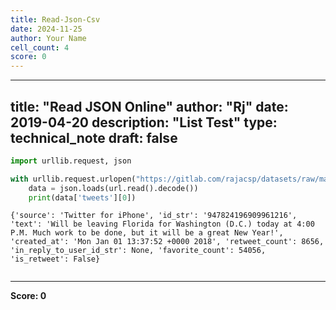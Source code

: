 ```yaml
---
title: Read-Json-Csv
date: 2024-11-25
author: Your Name
cell_count: 4
score: 0
---
```


---
title: "Read JSON Online"
author: "Rj"
date: 2019-04-20
description: "List Test"
type: technical_note
draft: false
---

```python
import urllib.request, json 
```


```python
with urllib.request.urlopen("https://gitlab.com/rajacsp/datasets/raw/master/trump.json") as url:
    data = json.loads(url.read().decode())
    print(data['tweets'][0])
```

    {'source': 'Twitter for iPhone', 'id_str': '947824196909961216', 'text': 'Will be leaving Florida for Washington (D.C.) today at 4:00 P.M. Much work to be done, but it will be a great New Year!', 'created_at': 'Mon Jan 01 13:37:52 +0000 2018', 'retweet_count': 8656, 'in_reply_to_user_id_str': None, 'favorite_count': 54056, 'is_retweet': False}



```python

```


---
**Score: 0**